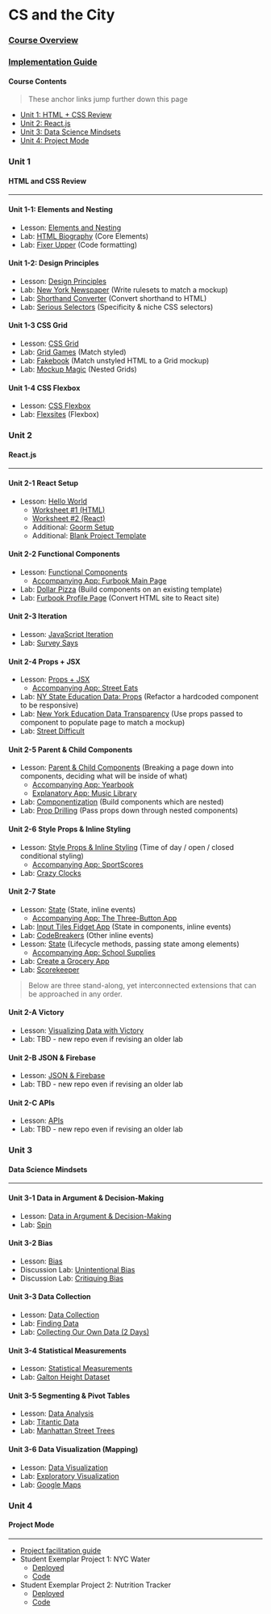 # CS and the City

### <a href="https://docs.google.com/document/d/12TsGg6Gdg2XBAbQ6aYm2MPCv01QFXyVdhafhyumJiK8/edit?usp=sharing" target="_blank">Course Overview</a>
### <a href="https://docs.google.com/document/d/1nJcikla7TocgzrHCTvyWmfaYsxnrBDrcp3_al40529Y/edit?usp=sharing" target="_blank">Implementation Guide</a>

#### Course Contents
> These anchor links jump further down this page
* [Unit 1: HTML + CSS Review](#unit-1)
* [Unit 2: React.js](#unit-2)
* [Unit 3: Data Science Mindsets](#unit-3)
* [Unit 4: Project Mode](#unit-4)

### Unit 1
#### HTML and CSS Review
-----------
#### Unit 1-1: Elements and Nesting

* Lesson: [Elements and Nesting](html/basic-html.md)
* Lab: <a href="https://github.com/upperlinecode/html_biography" target="_blank_">HTML Biography</a> (Core Elements)
* Lab: <a href="https://github.com/upperlinecode/FixerUpper" target="_blank_">Fixer Upper</a> (Code formatting)


#### Unit 1-2: Design Principles
* Lesson: [Design Principles](html/design-principles.md)
* Lab: <a href="https://github.com/upperlinecode/NewYorkNewspaper" target="_blank">New York Newspaper</a> (Write rulesets to match a mockup)
* Lab: <a href="https://github.com/upperlinecode/ShorthandConverter" target="_blank">Shorthand Converter</a> (Convert shorthand to HTML)
* Lab: <a href="https://github.com/upperlinecode/SeriousSelectors" target="_blank">Serious Selectors</a> (Specificity & niche CSS selectors)

#### Unit 1-3 CSS Grid
* Lesson: [CSS Grid](html/css-grid.md)
* Lab: <a href="https://github.com/upperlinecode/GridGames" target="_blank">Grid Games</a> (Match styled)
* Lab: <a href="https://github.com/upperlinecode/WebsiteEdition" target="_blank">Fakebook</a> (Match unstyled HTML to a Grid mockup)
* Lab: <a href="https://github.com/upperlinecode/MockupMagic" target="_blank">Mockup Magic</a> (Nested Grids)

#### Unit 1-4 CSS Flexbox
* Lesson: [CSS Flexbox](html/wireframing-flexbox.md)
* Lab: <a href="https://github.com/upperlinecode/Flexbox" target="_blank">Flexsites</a> (Flexbox)

### Unit 2
#### React.js
----------
#### Unit 2-1 React Setup
* Lesson: [Hello World](react/react-setup.md)
	* [Worksheet #1 (HTML)](react/launch-worksheet-html.md)
	* [Worksheet #2 (React)](react/launch-worksheet-react.md)
	* Additional: [Goorm Setup](react/goorm-react-setup.md)
	* Additional: [Blank Project Template](https://github.com/upperlinecode/react-project-template)

#### Unit 2-2 Functional Components
* Lesson: [Functional Components](react/function-components.md)
	* [Accompanying App: Furbook Main Page](https://github.com/upperlinecode/furbook)
* Lab: [Dollar Pizza](https://github.com/upperlinecode/dollar-pizza-react-final) (Build components on an existing template)
* Lab: [Furbook Profile Page](https://github.com/upperlinecode/html-to-react-refactor) (Convert HTML site to React site)

#### Unit 2-3 Iteration
* Lesson: [JavaScript Iteration](react/javascript-iteration.md)
* Lab: [Survey Says](https://github.com/upperlinecode/survey-says-iteration-lab)

#### Unit 2-4 Props + JSX
* Lesson: [Props + JSX](react/props-jsx.md)
	* [Accompanying App: Street Eats](https://github.com/upperlinecode/street-eats-react)
* Lab: [NY State Education Data: Props](https://github.com/upperlinecode/react-NYSED-lab) (Refactor a hardcoded component to be responsive)
* Lab: [New York Education Data Transparency](https://github.com/upperlinecode/lab-props-education-data-display) (Use props passed to component to populate page to match a mockup)
* Lab: [Street Difficult](https://github.com/upperlinecode/street-difficult-reusable-components-props-lab)

#### Unit 2-5 Parent & Child Components
* Lesson: [Parent & Child Components](react/parent-child.md) (Breaking a page down into components, deciding what will be inside of what)
	* [Accompanying App: Yearbook](https://github.com/upperlinecode/react-parent-child-lecture)
	* [Explanatory App: Music Library](https://github.com/upperlinecode/react-parent-child-lecture-nesting)
* Lab: [Componentization](https://github.com/upperlinecode/react-parent-child-lab) (Build components which are nested)
* Lab: [Prop Drilling](https://github.com/upperlinecode/react-prop-drilling) (Pass props down through nested components)

#### Unit 2-6 Style Props & Inline Styling
* Lesson: [Style Props & Inline Styling](react/styling.md) (Time of day / open / closed conditional styling)
	* [Accompanying App: SportScores](https://github.com/upperlinecode/inline-and-conditional-style-lecture)
* Lab: [Crazy Clocks](https://github.com/upperlinecode/crazy-clocks)

#### Unit 2-7 State
* Lesson: [State](react/state-inline-events.md) (State, inline events)
	* [Accompanying App: The Three-Button App](https://github.com/upperlinecode/three-button-react-lab)
* Lab: [Input Tiles Fidget App](https://github.com/upperlinecode/react-state-lab) (State in components, inline events)
* Lab: [CodeBreakers](https://github.com/upperlinecode/keep-talking) (Other inline events)
* Lesson: [State](react/passing-state-lifecycle-methods.md) (Lifecycle methods, passing state among elements)
	* [Accompanying App: School Supplies](https://github.com/upperlinecode/react-pass-state)
* Lab: [Create a Grocery App](https://github.com/upperlinecode/grosseries)
* Lab: [Scorekeeper](https://github.com/upperlinecode/scoreboard)

> Below are three stand-along, yet interconnected extensions that can be approached in any order.

#### Unit 2-A Victory
* Lesson: [Visualizing Data with Victory](react/victory.md)
* Lab: TBD - new repo even if revising an older lab

#### Unit 2-B JSON & Firebase
* Lesson: [JSON & Firebase](react/json-firebase.md)
* Lab: TBD - new repo even if revising an older lab

#### Unit 2-C APIs
* Lesson: [APIs](react/react-apis.md)
* Lab: TBD - new repo even if revising an older lab

### Unit 3
#### Data Science Mindsets
----------
#### Unit 3-1 Data in Argument & Decision-Making
* Lesson: [Data in Argument & Decision-Making](data/argument-decision-making.md)
* Lab: [Spin](data/spin.md)

#### Unit 3-2 Bias
* Lesson: [Bias](data/bias.md)
* Discussion Lab: [Unintentional Bias](data/bias-unintentional.md)
* Discussion Lab: [Critiquing Bias](data/bias-critique.md)

#### Unit 3-3 Data Collection
* Lesson: [Data Collection](data/collection.md)
* Lab: [Finding Data](data/finding-data.md)
* Lab: [Collecting Our Own Data (2 Days)](data/collection-lab.md)

#### Unit 3-4 Statistical Measurements
* Lesson: [Statistical Measurements](data/statistics.md)
* Lab: [Galton Height Dataset](data/galton.md)

#### Unit 3-5 Segmenting & Pivot Tables
* Lesson: [Data Analysis](data/segmenting.md)
* Lab: [Titantic Data](data/titanic-lab.md)
* Lab: [Manhattan Street Trees](data/nyc-street-trees.md)

#### Unit 3-6 Data Visualization (Mapping)
* Lesson: [Data Visualization](data/visualization.md)
* Lab: [Exploratory Visualization](data/exploratory-visualization.md)
* Lab: [Google Maps](data/google-maps.md)

### Unit 4
#### Project Mode
-----------
* [Project facilitation guide](https://docs.google.com/document/d/1nQkg67Q7NxrqoQZt8ry6V7hcmeofv31t-cfTr1qZLqU/edit#)
* Student Exemplar Project 1: NYC Water
	* <a href="https://zealous-liskov-deb6f8.netlify.com/" target="_blank">Deployed</a>
	* <a href="https://github.com/upperlinecode/nyc_open_data_water_project" target="_blank">Code</a>
* Student Exemplar Project 2: Nutrition Tracker
	* <a href="https://nostalgic-mccarthy-29ceb2.netlify.com/" target="_blank">Deployed</a>
	* <a href="https://github.com/upperlinecode/nyc-nutritional-facts" target="_blank">Code</a>
